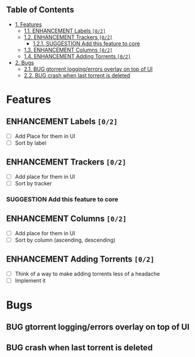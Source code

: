 <div id="table-of-contents">
<h2>Table of Contents</h2>
<div id="text-table-of-contents">
<ul>
<li><a href="#sec-1">1. Features</a>
<ul>
<li><a href="#sec-1-1">1.1. <span class="todo ENHANCEMENT">ENHANCEMENT</span> Labels <code>[0/2]</code></a></li>
<li><a href="#sec-1-2">1.2. <span class="todo ENHANCEMENT">ENHANCEMENT</span> Trackers <code>[0/2]</code></a>
<ul>
<li><a href="#sec-1-2-1">1.2.1. <span class="todo SUGGESTION">SUGGESTION</span> Add this feature to core</a></li>
</ul>
</li>
<li><a href="#sec-1-3">1.3. <span class="todo ENHANCEMENT">ENHANCEMENT</span> Columns <code>[0/2]</code></a></li>
<li><a href="#sec-1-4">1.4. <span class="todo ENHANCEMENT">ENHANCEMENT</span> Adding Torrents <code>[0/2]</code></a></li>
</ul>
</li>
<li><a href="#sec-2">2. Bugs</a>
<ul>
<li><a href="#sec-2-1">2.1. <span class="todo BUG">BUG</span> gtorrent logging/errors overlay on top of UI</a></li>
<li><a href="#sec-2-2">2.2. <span class="todo BUG">BUG</span> crash when last torrent is deleted</a></li>
</ul>
</li>
</ul>
</div>
</div>

# Features<a id="sec-1" name="sec-1"></a>

## ENHANCEMENT Labels <code>[0/2]</code><a id="sec-1-1" name="sec-1-1"></a>

-   [ ] Add Place for them in UI
-   [ ] Sort by label

## ENHANCEMENT Trackers <code>[0/2]</code><a id="sec-1-2" name="sec-1-2"></a>

-   [ ] Add place for them in UI
-   [ ] Sort by tracker

### SUGGESTION Add this feature to core<a id="sec-1-2-1" name="sec-1-2-1"></a>

## ENHANCEMENT Columns <code>[0/2]</code><a id="sec-1-3" name="sec-1-3"></a>

-   [ ] Add place for them in UI
-   [ ] Sort by column (ascending, descending)

## ENHANCEMENT Adding Torrents <code>[0/2]</code><a id="sec-1-4" name="sec-1-4"></a>

-   [ ] Think of a way to make adding torrents less of a headache
-   [ ] Implement it

# Bugs<a id="sec-2" name="sec-2"></a>

## BUG gtorrent logging/errors overlay on top of UI<a id="sec-2-1" name="sec-2-1"></a>

## BUG crash when last torrent is deleted<a id="sec-2-2" name="sec-2-2"></a>